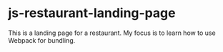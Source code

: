 # js-restaurant-landing-page
This is a landing page for a restaurant. My focus is to learn how to use Webpack  for bundling. 
